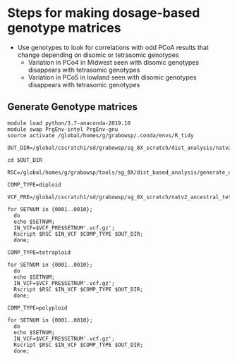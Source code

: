 # Steps for making dosage-based genotype matrices 
* Use genotypes to look for correlations with odd PCoA results that change depending on disomic or tetrasomic genotypes
  * Variation in PCo4 in Midwest seen with disomic genotypes disappears with tetrasomic genotypes
  * Variation in PCo5 in lowland seen with disomic genotypes disappears with tetrasomic genotypes

## Generate Genotype matrices
```
module load python/3.7-anaconda-2019.10
module swap PrgEnv-intel PrgEnv-gnu
source activate /global/homes/g/grabowsp/.conda/envs/R_tidy

OUT_DIR=/global/cscratch1/sd/grabowsp/sg_8X_scratch/dist_analysis/natv2_ancestral_sub_dist

cd $OUT_DIR

RSC=/global/homes/g/grabowsp/tools/sg_8X/dist_based_analysis/generate_dosage_mat_tet_in.r

COMP_TYPE=diploid

VCF_PRE=/global/cscratch1/sd/grabowsp/sg_8X_scratch/natv2_ancestral_tet_vcfs/sub100k_vcfs/GW.natv2.ancestral.tet.100k.

for SETNUM in {0001..0010};
  do
  echo $SETNUM;
  IN_VCF=$VCF_PRE$SETNUM'.vcf.gz';
  Rscript $RSC $IN_VCF $COMP_TYPE $OUT_DIR;
  done;

COMP_TYPE=tetraploid

for SETNUM in {0001..0010};
  do
  echo $SETNUM;
  IN_VCF=$VCF_PRE$SETNUM'.vcf.gz';
  Rscript $RSC $IN_VCF $COMP_TYPE $OUT_DIR;
  done;

COMP_TYPE=polyploid

for SETNUM in {0001..0010};
  do
  echo $SETNUM;
  IN_VCF=$VCF_PRE$SETNUM'.vcf.gz';
  Rscript $RSC $IN_VCF $COMP_TYPE $OUT_DIR;
  done;



```
